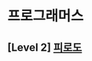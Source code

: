 # 프로그래머스 
## [Level 2] [피로도][link]

[link]: https://programmers.co.kr/learn/courses/30/lessons/87946
